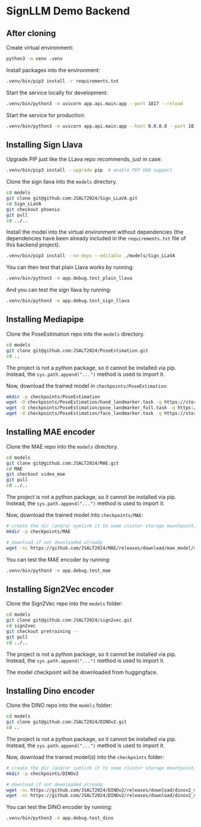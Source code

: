 # SignLLM Demo Backend

## After cloning

Create virtual environment:

```bash
python3 -m venv .venv
```

Install packages into the environment:

```bash
.venv/bin/pip3 install -r requirements.txt
```

Start the service locally for development:

```bash
.venv/bin/python3 -m uvicorn app.api.main:app --port 1817 --reload
```

Start the service for production:

```bash
.venv/bin/python3 -m uvicorn app.api.main:app --host 0.0.0.0 --port 1817
```


## Installing Sign Llava

Upgrade PIP just like the LLava repo recommends, just in case:

```bash
.venv/bin/pip3 install --upgrade pip  # enable PEP 660 support
```

Clone the sign llava into the `models` directory.

```bash
cd models
git clone git@github.com:JSALT2024/Sign_LLaVA.git
cd Sign_LLaVA
git checkout phoenix
git pull
cd ../..
```

Install the model into the virtual environment without dependencies (the dependencies have been already included in the `requirements.txt` file of this backend project).

```bash
.venv/bin/pip3 install --no-deps --editable ./models/Sign_LLaVA
```

You can then test that plain Llava works by running:

```bash
.venv/bin/python3 -m app.debug.test_plain_llava
```

And you can test the sign llava by running:

```bash
.venv/bin/python3 -m app.debug.test_sign_llava
```


## Installing Mediapipe

Clone the PoseEstimation repo into the `models` directory.

```bash
cd models
git clone git@github.com:JSALT2024/PoseEstimation.git
cd ..
```

The project is not a python package, so it cannot be installed via pip. Instead, the `sys.path.append("...")` method is used to import it.

Now, download the trained model in `checkpoints/PoseEstimation`:

```bash
mkdir -p checkpoints/PoseEstimation
wget -O checkpoints/PoseEstimation/hand_landmarker.task -q https://storage.googleapis.com/mediapipe-models/hand_landmarker/hand_landmarker/float16/1/hand_landmarker.task
wget -O checkpoints/PoseEstimation/pose_landmarker_full.task -q https://storage.googleapis.com/mediapipe-models/pose_landmarker/pose_landmarker_full/float16/latest/pose_landmarker_full.task
wget -O checkpoints/PoseEstimation/face_landmarker.task -q https://storage.googleapis.com/mediapipe-models/face_landmarker/face_landmarker/float16/latest/face_landmarker.task
```


## Installing MAE encoder

Clone the MAE repo into the `models` directory.

```bash
cd models
git clone git@github.com:JSALT2024/MAE.git
cd MAE
git checkout video_mae
git pull
cd ../..
```

The project is not a python package, so it cannot be installed via pip. Instead, the `sys.path.append("...")` method is used to import it.

Now, download the trained model into `checkpoints/MAE`:

```bash
# create the dir (and/or symlink it to some cluster storage mountpoint, since theres going to be more data present here)
mkdir -p checkpoints/MAE

# download if not downloaded already
wget -nc https://github.com/JSALT2024/MAE/releases/download/mae_model/vit_base_16_16-07_21-52-12_checkpoint-440.pth -P checkpoints/MAE
```

You can test the MAE encoder by running:

```bash
.venv/bin/python3 -m app.debug.test_mae
```


## Installing Sign2Vec encoder

Clone the Sign2Vec repo into the `models` folder:

```bash
cd models
git clone git@github.com:JSALT2024/sign2vec.git
cd sign2vec
git checkout pretraining --
git pull
cd ../..
```

The project is not a python package, so it cannot be installed via pip. Instead, the `sys.path.append("...")` method is used to import it.

The model checkpoint will be downloaded from huggingface.


## Installing Dino encoder

Clone the DINO repo into the `models` folder:

```bash
cd models
git clone git@github.com:JSALT2024/DINOv2.git
cd ..
```

The project is not a python package, so it cannot be installed via pip. Instead, the `sys.path.append("...")` method is used to import it.

Now, download the trained model(s) into the `checkpoints` folder:

```bash
# create the dir (and/or symlink it to some cluster storage mountpoint, since theres going to be more data present here)
mkdir -p checkpoints/DINOv2

# download if not downloaded already
wget -nc https://github.com/JSALT2024/DINOv2/releases/download/dinov2_model/face_dinov2_vits14_reg_teacher_checkpoint.pth -P checkpoints/DINOv2
wget -nc https://github.com/JSALT2024/DINOv2/releases/download/dinov2_model/hand_dinov2_vits14_reg_teacher_checkpoint.pth -P checkpoints/DINOv2
```

You can test the DINO encoder by running:

```bash
.venv/bin/python3 -m app.debug.test_dino
```
